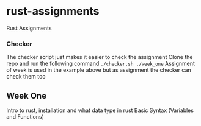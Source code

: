 # rust-assignments
Rust Assignments

### Checker
The checker script just makes it easier to check the assignment
Clone the repo and run the following command
`./checker.sh ./week_one`
Assignment of week is used in the example above but as assignment the checker can check them too

## Week One
Intro to rust, installation and what data type in rust
Basic Syntax (Variables and Functions)